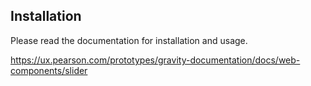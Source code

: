 ## Installation

Please read the documentation for installation and usage.

https://ux.pearson.com/prototypes/gravity-documentation/docs/web-components/slider
